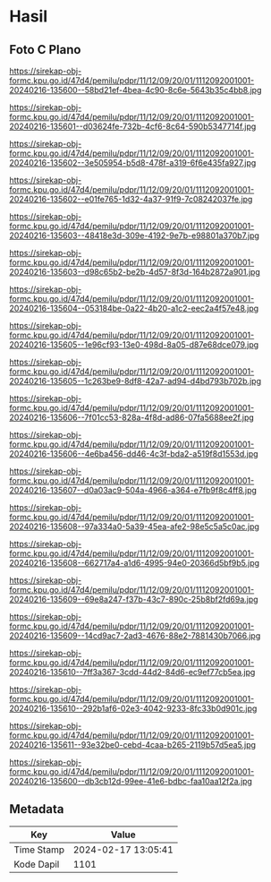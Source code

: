 # Hasil

## Foto C Plano

https://sirekap-obj-formc.kpu.go.id/47d4/pemilu/pdpr/11/12/09/20/01/1112092001001-20240216-135600--58bd21ef-4bea-4c90-8c6e-5643b35c4bb8.jpg

https://sirekap-obj-formc.kpu.go.id/47d4/pemilu/pdpr/11/12/09/20/01/1112092001001-20240216-135601--d03624fe-732b-4cf6-8c64-590b5347714f.jpg

https://sirekap-obj-formc.kpu.go.id/47d4/pemilu/pdpr/11/12/09/20/01/1112092001001-20240216-135602--3e505954-b5d8-478f-a319-6f6e435fa927.jpg

https://sirekap-obj-formc.kpu.go.id/47d4/pemilu/pdpr/11/12/09/20/01/1112092001001-20240216-135602--e01fe765-1d32-4a37-91f9-7c08242037fe.jpg

https://sirekap-obj-formc.kpu.go.id/47d4/pemilu/pdpr/11/12/09/20/01/1112092001001-20240216-135603--48418e3d-309e-4192-9e7b-e98801a370b7.jpg

https://sirekap-obj-formc.kpu.go.id/47d4/pemilu/pdpr/11/12/09/20/01/1112092001001-20240216-135603--d98c65b2-be2b-4d57-8f3d-164b2872a901.jpg

https://sirekap-obj-formc.kpu.go.id/47d4/pemilu/pdpr/11/12/09/20/01/1112092001001-20240216-135604--053184be-0a22-4b20-a1c2-eec2a4f57e48.jpg

https://sirekap-obj-formc.kpu.go.id/47d4/pemilu/pdpr/11/12/09/20/01/1112092001001-20240216-135605--1e96cf93-13e0-498d-8a05-d87e68dce079.jpg

https://sirekap-obj-formc.kpu.go.id/47d4/pemilu/pdpr/11/12/09/20/01/1112092001001-20240216-135605--1c263be9-8df8-42a7-ad94-d4bd793b702b.jpg

https://sirekap-obj-formc.kpu.go.id/47d4/pemilu/pdpr/11/12/09/20/01/1112092001001-20240216-135606--7f01cc53-828a-4f8d-ad86-07fa5688ee2f.jpg

https://sirekap-obj-formc.kpu.go.id/47d4/pemilu/pdpr/11/12/09/20/01/1112092001001-20240216-135606--4e6ba456-dd46-4c3f-bda2-a519f8d1553d.jpg

https://sirekap-obj-formc.kpu.go.id/47d4/pemilu/pdpr/11/12/09/20/01/1112092001001-20240216-135607--d0a03ac9-504a-4966-a364-e7fb9f8c4ff8.jpg

https://sirekap-obj-formc.kpu.go.id/47d4/pemilu/pdpr/11/12/09/20/01/1112092001001-20240216-135608--97a334a0-5a39-45ea-afe2-98e5c5a5c0ac.jpg

https://sirekap-obj-formc.kpu.go.id/47d4/pemilu/pdpr/11/12/09/20/01/1112092001001-20240216-135608--662717a4-a1d6-4995-94e0-20366d5bf9b5.jpg

https://sirekap-obj-formc.kpu.go.id/47d4/pemilu/pdpr/11/12/09/20/01/1112092001001-20240216-135609--69e8a247-f37b-43c7-890c-25b8bf2fd69a.jpg

https://sirekap-obj-formc.kpu.go.id/47d4/pemilu/pdpr/11/12/09/20/01/1112092001001-20240216-135609--14cd9ac7-2ad3-4676-88e2-7881430b7066.jpg

https://sirekap-obj-formc.kpu.go.id/47d4/pemilu/pdpr/11/12/09/20/01/1112092001001-20240216-135610--7ff3a367-3cdd-44d2-84d6-ec9ef77cb5ea.jpg

https://sirekap-obj-formc.kpu.go.id/47d4/pemilu/pdpr/11/12/09/20/01/1112092001001-20240216-135610--292b1af6-02e3-4042-9233-8fc33b0d901c.jpg

https://sirekap-obj-formc.kpu.go.id/47d4/pemilu/pdpr/11/12/09/20/01/1112092001001-20240216-135611--93e32be0-cebd-4caa-b265-2119b57d5ea5.jpg

https://sirekap-obj-formc.kpu.go.id/47d4/pemilu/pdpr/11/12/09/20/01/1112092001001-20240216-135600--db3cb12d-99ee-41e6-bdbc-faa10aa12f2a.jpg


## Metadata

| Key        | Value               |
| ---------- | ------------------- |
| Time Stamp | 2024-02-17 13:05:41 |
| Kode Dapil | 1101                |




